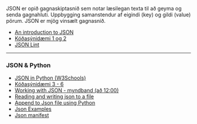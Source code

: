 JSON er opið gagnaskiptasnið sem notar læsilegan texta til að geyma og senda gagnahluti. 
Uppbygging samanstendur af eigindi (key) og gildi (value) pörum. JSON er mjög vinsælt gagnasnið.

* [An introduction to JSON](https://towardsdatascience.com/an-introduction-to-json-c9acb464f43e)
* [Kóðasýnidæmi 1 og 2](https://github.com/vefthroun/Verkefni/tree/main/Synidaemi/Json)
* [JSON Lint](https://jsonlint.com/)

---

### JSON & Python

* [JSON in Python (W3Schools)](https://www.w3schools.com/python/python_json.asp)
* [Kóðasýnidæmi 3 - 6](https://github.com/vefthroun/Verkefni/tree/main/Synidaemi/Json)
* [Working with JSON - myndband (að 12:00)](https://www.youtube.com/watch?v=9N6a-VLBa2I)
* [Reading and writing json to a file](https://www.geeksforgeeks.org/reading-and-writing-json-to-a-file-in-python/)
* [Append to Json file using Python](https://www.geeksforgeeks.org/append-to-json-file-using-python/)
* [Json Examples](https://json.org/example.html)
* [Json manifest](https://developers.google.com/web/fundamentals/web-app-manifest/?utm_source=devtools)